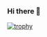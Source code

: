 ### Hi there 👋

[![trophy](https://github-profile-trophy.vercel.app/sparklyi=ryo-ma&theme=onedark)](https://github.com/ryo-ma/github-profile-trophy)
